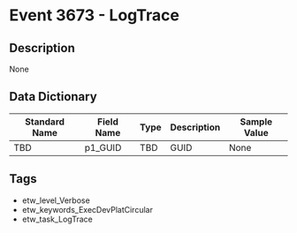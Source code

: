 # Event 3673 - LogTrace

## Description
None

## Data Dictionary
|Standard Name|Field Name|Type|Description|Sample Value|
|---|---|---|---|---|
|TBD|p1_GUID|TBD|GUID|None|None|

## Tags
* etw_level_Verbose
* etw_keywords_ExecDevPlatCircular
* etw_task_LogTrace